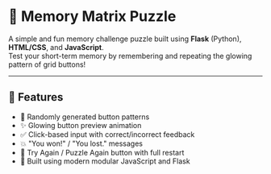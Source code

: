 # 🧠 Memory Matrix Puzzle

A simple and fun memory challenge puzzle built using **Flask** (Python), **HTML/CSS**, and **JavaScript**.  
Test your short-term memory by remembering and repeating the glowing pattern of grid buttons!

---

## 🚀 Features

- 🎲 Randomly generated button patterns
- ✨ Glowing button preview animation
- ✅ Click-based input with correct/incorrect feedback
- 💥 "You won!" / "You lost." messages
- 🔄 Try Again / Puzzle Again button with full restart
- 🎯 Built using modern modular JavaScript and Flask
